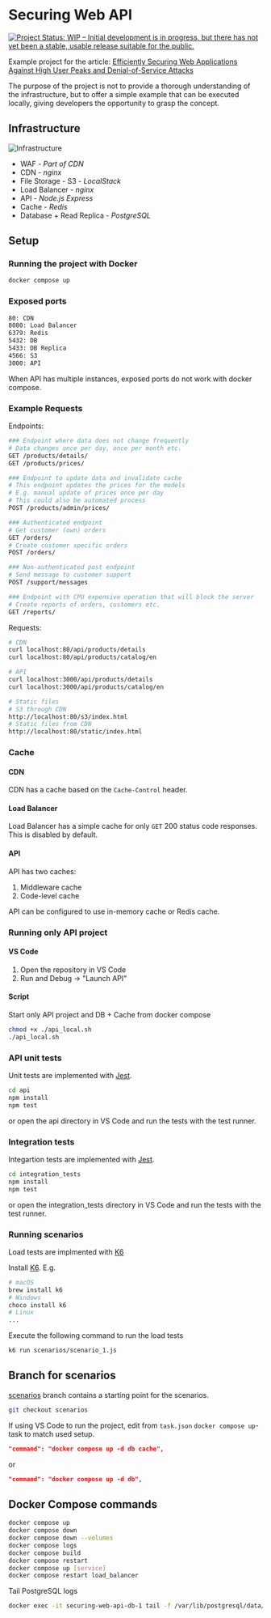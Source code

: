 # Securing Web API

[![Project Status: WIP – Initial development is in progress, but there has not yet been a stable, usable release suitable for the public.](https://www.repostatus.org/badges/latest/wip.svg)](https://www.repostatus.org/#wip)

Example project for the article: [Efficiently Securing Web Applications Against High User Peaks and Denial-of-Service Attacks](https://ttu.github.io/securing-web-app/)

The purpose of the project is not to provide a thorough understanding of the infrastructure, but to offer a simple example that can be executed locally, giving developers the opportunity to grasp the concept.

## Infrastructure

![Infrastructure](https://ttu.github.io/images/posts/securing-web-app/infrastructure.png)

- WAF - _Part of CDN_
- CDN - _nginx_
- File Storage - S3 - _LocalStack_
- Load Balancer - _nginx_
- API - _Node.js Express_
- Cache - _Redis_
- Database + Read Replica - _PostgreSQL_

## Setup

### Running the project with Docker

```sh
docker compose up
```

### Exposed ports

```txt
80: CDN
8080: Load Balancer
6379: Redis
5432: DB
5433: DB Replica
4566: S3
3000: API
```

When API has multiple instances, exposed ports do not work with docker compose.

### Example Requests

Endpoints:

```sh
### Endpoint where data does not change frequently
# Data changes once per day, once per month etc.
GET /products/details/
GET /products/prices/

### Endpoint to update data and invalidate cache
# This endpoint updates the prices for the models
# E.g. manual update of prices once per day
# This could also be automated process
POST /products/admin/prices/

### Authenticated endpoint
# Get customer (own) orders
GET /orders/
# Create customer specific orders
POST /orders/

### Non-authenticated post endpoint
# Send message to customer support
POST /support/messages

### Endpoint with CPU expensive operation that will block the server
# Create reports of orders, customers etc.
GET /reports/
```

Requests:

```sh
# CDN
curl localhost:80/api/products/details
curl localhost:80/api/products/catalog/en

# API
curl localhost:3000/api/products/details
curl localhost:3000/api/products/catalog/en

# Static files
# S3 through CDN
http://localhost:80/s3/index.html
# Static files from CDN
http://localhost:80/static/index.html
```

### Cache

#### CDN

CDN has a cache based on the `Cache-Control` header.

#### Load Balancer

Load Balancer has a simple cache for only `GET` 200 status code responses. This is disabled by default.

#### API

API has two caches:

1. Middleware cache
2. Code-level cache

API can be configured to use in-memory cache or Redis cache.

### Running only API project

#### VS Code

1. Open the repository in VS Code
2. Run and Debug -> "Launch API"

#### Script

Start only API project and DB + Cache from docker compose

```sh
chmod +x ./api_local.sh
./api_local.sh
```

### API unit tests

Unit tests are implemented with [Jest](https://jestjs.io/).

```sh
cd api
npm install
npm test
```

or open the api directory in VS Code and run the tests with the test runner.

### Integration tests

Integartion tests are implemented with [Jest](https://jestjs.io/).

```sh
cd integration_tests
npm install
npm test
```

or open the integration_tests directory in VS Code and run the tests with the test runner.

### Running scenarios

Load tests are implmented with [K6](https://k6.io/)

Install [K6](https://grafana.com/docs/k6/latest/set-up/install-k6/). E.g.

```sh
# macOS
brew install k6
# Windows
choco install k6
# Linux
...
```

Execute the following command to run the load tests

```sh
k6 run scenarios/scenario_1.js
```

## Branch for scenarios

[scenarios](https://github.com/ttu/securing-web-api/tree/scenarios) branch contains a starting point for the scenarios.

```sh
git checkout scenarios
```

If using VS Code to run the project, edit from `task.json` `docker compose up`-task to match used setup.

```json
"command": "docker compose up -d db cache",
```

or

```json
"command": "docker compose up -d db",
```

## Docker Compose commands

```sh
docker compose up
docker compose down
docker compose down --volumes
docker compose logs
docker compose build
docker compose restart
docker compose up [service]
docker compose restart load_balancer
```

Tail PostgreSQL logs

```sh
docker exec -it securing-web-api-db-1 tail -f /var/lib/postgresql/data/pg_log/postgresql-2024-09-12.log
```

